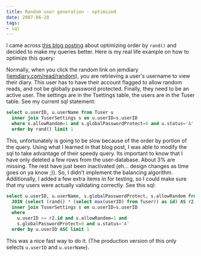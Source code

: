 ```yaml
---
title: Random user generation - optimized
date: 2007-06-28
tags:
- sql
---
```

I came across [this blog posting](http://jan.kneschke.de/projects/mysql/order-by-rand) about optimizing order by `rand()` and decided to make my queries better.  Here is my real life example on how to optimize this query:

<!--more-->

Normally, when you click the random link on jemdiary ([jemdiary.com/read/random](http://www.jemdiary.com/read/random)), you are retrieving a user's username to view their diary.  This user has to have their account flagged to allow random reads, and not be globally password protected.  Finally, they need to be an active user.  The settings are in the Tsettings table, the users are in the Tuser table.  See my current sql statement:

```sql
select u.userID, u.userName from Tuser u
  inner join TuserSettings s on u.userID=s.userID
  where s.allowRandom=1 and s.globalPasswordProtect=0 and u.status='A'
  order by rand() limit 1
```

This, unfortunately is going to be slow because of the order by portion of the query.  Using what I learned in that blog post, I was able to modify the sql to take advantage of their speedy query.  Its important to know that I have only deleted a few rows from the user-database.  About 3% are missing.  The rest have just been inactivated (eh... design changes as time goes on ya know ;)).  So, I didn't implement the balancing algorithm.  Additionally, I added a few extra items in for testing, so I could make sure that my users were actually validating correctly.  See this sql:

```sql
select u.userID, u.userName, s.globalPasswordProtect, s.allowRandom from Tuser u 
  JOIN (select (rand() * (select max(userID) from Tuser)) as id) AS r2
  inner join TuserSettings s on u.userID=s.userID
  where 
    u.userID >= r2.id and s.allowRandom=1 and 
    s.globalPasswordProtect=0 and u.status='A'
  order by u.userID ASC limit 1
```

This was a nice fast way to do it.  (The production version of this only selects `u.userID` and `u.userName`).
